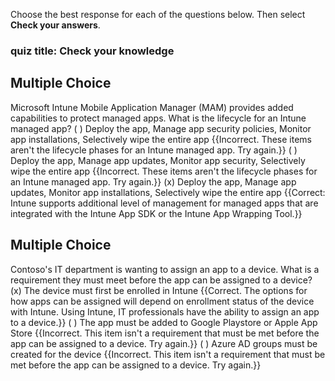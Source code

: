 Choose the best response for each of the questions below. Then select **Check your answers**.

### quiz title: Check your knowledge

## Multiple Choice
Microsoft Intune Mobile Application Manager (MAM) provides added capabilities to protect managed apps. What is the lifecycle for an Intune managed app?
( ) Deploy the app, Manage app security policies, Monitor app installations, Selectively wipe the entire app {{Incorrect. These items aren't the lifecycle phases for an Intune managed app. Try again.}}
( ) Deploy the app, Manage app updates, Monitor app security, Selectively wipe the entire app {{Incorrect. These items aren't the lifecycle phases for an Intune managed app. Try again.}}
(x) Deploy the app, Manage app updates, Monitor app installations, Selectively wipe the entire app {{Correct: Intune supports additional level of management for managed apps that are integrated with the Intune App SDK or the Intune App Wrapping Tool.}}

## Multiple Choice
Contoso's IT department is wanting to assign an app to a device. What is a requirement they must meet before the app can be assigned to a device?
(x) The device must first be enrolled in Intune {{Correct. The options for how apps can be assigned will depend on enrollment status of the device with Intune. Using Intune, IT professionals have the ability to assign an app to a device.}}
( ) The app must be added to Google Playstore or Apple App Store {{Incorrect. This item isn't a requirement that must be met before the app can be assigned to a device. Try again.}}
( ) Azure AD groups must be created for the device {{Incorrect. This item isn't a requirement that must be met before the app can be assigned to a device. Try again.}}

